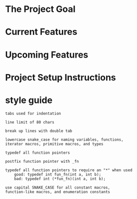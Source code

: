 # The Project Goal

# Current Features

# Upcoming Features

# Project Setup Instructions

# style guide

	tabs used for indentation

	line limit of 80 chars

	break up lines with double tab

	lowercase snake_case for naming variables, functions, 
	iterator macros, primitive macros, and types

	typedef all function pointers  

	postfix function pointer with _fn

	typedef all function pointers to require an "*" when used
		good: typedef int fun_fn(int a, int b);
		bad: typedef int (*fun_fn)(int a, int b); 

	use capital SNAKE_CASE for all constant macros, 
	function-like macros, and enumeration constants
